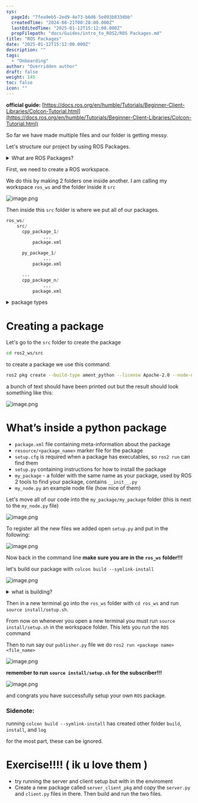 ```yaml
---
sys:
  pageId: "7fea9eb5-2ed9-4e73-b6d6-5e093b833dbb"
  createdTime: "2024-08-21T00:28:00.000Z"
  lastEditedTime: "2025-01-12T15:12:00.000Z"
  propFilepath: "docs/Guides/intro_to_ROS2/ROS Packages.md"
title: "ROS Packages"
date: "2025-01-12T15:12:00.000Z"
description: ""
tags:
  - "Onboarding"
author: "Overridden author"
draft: false
weight: 145
toc: false
icon: ""
---
```


**official guide:** [https://docs.ros.org/en/humble/Tutorials/Beginner-Client-Libraries/Colcon-Tutorial.html](https://docs.ros.org/en/humble/Tutorials/Beginner-Client-Libraries/Colcon-Tutorial.html)

So far we have made multiple files and our folder is getting messy.

Let's structure our project by using ROS Packages.

<details>

<summary>What are ROS Packages?</summary>

ROS Packages are, as the name implies, packages of code that are highly sharable between ROS developers.

They consist of a folder, `package.xml` file, and source code

```python
      cpp_package_1/
		      ... imagine much code files here ..
          package.xml
```

</details>

First, we need to create a ROS workspace.

We do this by making 2 folders one inside another. I am calling my workspace `ros_ws` and the folder inside it `src`

![image.png](https://prod-files-secure.s3.us-west-2.amazonaws.com/d518164a-d88e-44d1-a4ee-3adb3bd8bce0/70706947-fd18-4537-a67b-e12946812d31/image.png?X-Amz-Algorithm=AWS4-HMAC-SHA256&X-Amz-Content-Sha256=UNSIGNED-PAYLOAD&X-Amz-Credential=ASIAZI2LB466VKFOURUL%2F20250203%2Fus-west-2%2Fs3%2Faws4_request&X-Amz-Date=20250203T170255Z&X-Amz-Expires=3600&X-Amz-Security-Token=IQoJb3JpZ2luX2VjEAEaCXVzLXdlc3QtMiJHMEUCIGzydRNVG4kKDaFn4JHGbRRd1yW%2B1GgHeEx4i275suvrAiEA7gniy6dciuBW7xMH5yw%2FP6SijcBKhZmUnpCoRGOpagQq%2FwMIGhAAGgw2Mzc0MjMxODM4MDUiDIQLulsZgXaIeAvXpyrcA21Y%2FKJmpnEZ0LCARfMmHamcbS6FD2ClH9ldX89ygCdSpCa2RxaeN68mbziXDXDKmMN6YsUqx377Aj1SUKXFcpcbqaYer4gAS8uVtwxz1gM7A241jw0paUYLU%2FGxLGIM6hq9k2ZkuAe4lDkziejuYwXKP%2FXeR%2FBSJIoLk8WtaMR%2Fob7Pq1ginmDlm%2FqGmc2qfapnPfE4U2KIx880g8Le4PWnwrvp6PmxMi4aYRvYrRHj16uzvYI6hWiTpjnVmGr8wEkCAqjy%2FPYsszPrcNx%2BTYQGQd8sgHK%2FmmNU6XXFKGw1uTu5%2BCE03m3lau2jiKV%2BbI8y7CeQJY0%2Bmg65MYP1%2Bvz52XP5XNglMykwq90n8gs4J9XAzh9rb7QyagXbD3jArR8yFxkc3EdS25V9Oc5WMiKukEBlD8cdSeiyKReNROBjGc4QP9bSW%2FJOqx0LaPUeKfaNrQ3efx1A6k2zQv3Z7dPoEbQXqiEUOlJRke1q3wPPoy5C4IkYHX1MFFyeOa%2Bzbs7Jh%2FrZ1wLdBk%2F%2BpcwC2kQnhe8M7JL7Gi5T03ZzELchtnFyMhZMwm2%2FETtLMXI%2F7lLrF6AKY1kbJXDjmpi4z2DD9damqw%2BusmgVH8y1LHjd3U4h4gIRg%2BF2APcbMKfng70GOqUBvgiW4J5YTDgCjQFIv1XWdI3f13SKJBCUF%2Fl9oWroBZbXCTEcGcX4OXmt2yFtTv207idPI%2F%2FJvUmAINmYGKKCg5QXN3J2oUimVxfnVsWhAFOjK1Yz72kUzHjFYVYtFppmQ7CcJ%2FfZT%2BKgisZZ6e91kROaWce048o7Lsv8Z4GBAcdbe3gfKPwzk%2FxhJtvsc6YgM2OHTJf%2B8B957z9AmgM%2FRaKJQIjM&X-Amz-Signature=58ecd4dcc8cf66a4aa5160ffe7a54df51e420059454aac33eded488abc1e915b&X-Amz-SignedHeaders=host&x-id=GetObject)

Then inside this `src` folder is where we put all of our packages.

```python
ros_ws/
    src/
      cpp_package_1/
		      ...
          package.xml

      py_package_1/
		      ...
          package.xml

      ...
      cpp_package_n/
		      ...
          package.xml

```

<details>

<summary>package types</summary>

packages can be either `C++` or python.

the intern file structure is different for each but for this guide we will stick to creating python packages

</details>

# Creating a package

Let's go to the `src` folder to create the package

```bash
cd ros2_ws/src
```

to create a package we use this command:

```bash
ros2 pkg create --build-type ament_python --license Apache-2.0 --node-name my_node my_package
```

a bunch of text should have been printed out but the result should look something like this:

![image.png](https://prod-files-secure.s3.us-west-2.amazonaws.com/d518164a-d88e-44d1-a4ee-3adb3bd8bce0/e6cf1e3f-8512-4a3e-b131-079f800bf3e8/image.png?X-Amz-Algorithm=AWS4-HMAC-SHA256&X-Amz-Content-Sha256=UNSIGNED-PAYLOAD&X-Amz-Credential=ASIAZI2LB466VKFOURUL%2F20250203%2Fus-west-2%2Fs3%2Faws4_request&X-Amz-Date=20250203T170255Z&X-Amz-Expires=3600&X-Amz-Security-Token=IQoJb3JpZ2luX2VjEAEaCXVzLXdlc3QtMiJHMEUCIGzydRNVG4kKDaFn4JHGbRRd1yW%2B1GgHeEx4i275suvrAiEA7gniy6dciuBW7xMH5yw%2FP6SijcBKhZmUnpCoRGOpagQq%2FwMIGhAAGgw2Mzc0MjMxODM4MDUiDIQLulsZgXaIeAvXpyrcA21Y%2FKJmpnEZ0LCARfMmHamcbS6FD2ClH9ldX89ygCdSpCa2RxaeN68mbziXDXDKmMN6YsUqx377Aj1SUKXFcpcbqaYer4gAS8uVtwxz1gM7A241jw0paUYLU%2FGxLGIM6hq9k2ZkuAe4lDkziejuYwXKP%2FXeR%2FBSJIoLk8WtaMR%2Fob7Pq1ginmDlm%2FqGmc2qfapnPfE4U2KIx880g8Le4PWnwrvp6PmxMi4aYRvYrRHj16uzvYI6hWiTpjnVmGr8wEkCAqjy%2FPYsszPrcNx%2BTYQGQd8sgHK%2FmmNU6XXFKGw1uTu5%2BCE03m3lau2jiKV%2BbI8y7CeQJY0%2Bmg65MYP1%2Bvz52XP5XNglMykwq90n8gs4J9XAzh9rb7QyagXbD3jArR8yFxkc3EdS25V9Oc5WMiKukEBlD8cdSeiyKReNROBjGc4QP9bSW%2FJOqx0LaPUeKfaNrQ3efx1A6k2zQv3Z7dPoEbQXqiEUOlJRke1q3wPPoy5C4IkYHX1MFFyeOa%2Bzbs7Jh%2FrZ1wLdBk%2F%2BpcwC2kQnhe8M7JL7Gi5T03ZzELchtnFyMhZMwm2%2FETtLMXI%2F7lLrF6AKY1kbJXDjmpi4z2DD9damqw%2BusmgVH8y1LHjd3U4h4gIRg%2BF2APcbMKfng70GOqUBvgiW4J5YTDgCjQFIv1XWdI3f13SKJBCUF%2Fl9oWroBZbXCTEcGcX4OXmt2yFtTv207idPI%2F%2FJvUmAINmYGKKCg5QXN3J2oUimVxfnVsWhAFOjK1Yz72kUzHjFYVYtFppmQ7CcJ%2FfZT%2BKgisZZ6e91kROaWce048o7Lsv8Z4GBAcdbe3gfKPwzk%2FxhJtvsc6YgM2OHTJf%2B8B957z9AmgM%2FRaKJQIjM&X-Amz-Signature=d94704742174f6919ea50a44bb76ec3a64893efe039c03df6c25e7ef33d90da2&X-Amz-SignedHeaders=host&x-id=GetObject)

# What’s inside a python package

- `package.xml` file containing meta-information about the package
- `resource/<package_name>` marker file for the package
- `setup.cfg` is required when a package has executables, so `ros2 run` can find them
- `setup.py` containing instructions for how to install the package
- `my_package` - a folder with the same name as your package, used by ROS 2 tools to find your package, contains `__init__.py`
- `my_node.py` an example node file (how nice of them)

Let's move all of our code into the `my_package/my_package` folder (this is next to the `my_node.py` file)

![image.png](https://prod-files-secure.s3.us-west-2.amazonaws.com/d518164a-d88e-44d1-a4ee-3adb3bd8bce0/9ce58f11-0da9-4d3e-b86d-506a9685d378/image.png?X-Amz-Algorithm=AWS4-HMAC-SHA256&X-Amz-Content-Sha256=UNSIGNED-PAYLOAD&X-Amz-Credential=ASIAZI2LB466VKFOURUL%2F20250203%2Fus-west-2%2Fs3%2Faws4_request&X-Amz-Date=20250203T170255Z&X-Amz-Expires=3600&X-Amz-Security-Token=IQoJb3JpZ2luX2VjEAEaCXVzLXdlc3QtMiJHMEUCIGzydRNVG4kKDaFn4JHGbRRd1yW%2B1GgHeEx4i275suvrAiEA7gniy6dciuBW7xMH5yw%2FP6SijcBKhZmUnpCoRGOpagQq%2FwMIGhAAGgw2Mzc0MjMxODM4MDUiDIQLulsZgXaIeAvXpyrcA21Y%2FKJmpnEZ0LCARfMmHamcbS6FD2ClH9ldX89ygCdSpCa2RxaeN68mbziXDXDKmMN6YsUqx377Aj1SUKXFcpcbqaYer4gAS8uVtwxz1gM7A241jw0paUYLU%2FGxLGIM6hq9k2ZkuAe4lDkziejuYwXKP%2FXeR%2FBSJIoLk8WtaMR%2Fob7Pq1ginmDlm%2FqGmc2qfapnPfE4U2KIx880g8Le4PWnwrvp6PmxMi4aYRvYrRHj16uzvYI6hWiTpjnVmGr8wEkCAqjy%2FPYsszPrcNx%2BTYQGQd8sgHK%2FmmNU6XXFKGw1uTu5%2BCE03m3lau2jiKV%2BbI8y7CeQJY0%2Bmg65MYP1%2Bvz52XP5XNglMykwq90n8gs4J9XAzh9rb7QyagXbD3jArR8yFxkc3EdS25V9Oc5WMiKukEBlD8cdSeiyKReNROBjGc4QP9bSW%2FJOqx0LaPUeKfaNrQ3efx1A6k2zQv3Z7dPoEbQXqiEUOlJRke1q3wPPoy5C4IkYHX1MFFyeOa%2Bzbs7Jh%2FrZ1wLdBk%2F%2BpcwC2kQnhe8M7JL7Gi5T03ZzELchtnFyMhZMwm2%2FETtLMXI%2F7lLrF6AKY1kbJXDjmpi4z2DD9damqw%2BusmgVH8y1LHjd3U4h4gIRg%2BF2APcbMKfng70GOqUBvgiW4J5YTDgCjQFIv1XWdI3f13SKJBCUF%2Fl9oWroBZbXCTEcGcX4OXmt2yFtTv207idPI%2F%2FJvUmAINmYGKKCg5QXN3J2oUimVxfnVsWhAFOjK1Yz72kUzHjFYVYtFppmQ7CcJ%2FfZT%2BKgisZZ6e91kROaWce048o7Lsv8Z4GBAcdbe3gfKPwzk%2FxhJtvsc6YgM2OHTJf%2B8B957z9AmgM%2FRaKJQIjM&X-Amz-Signature=f99fb25ff0f380b226f276ab9571f403d734b0f4ad012a70e11f12aef2d095cf&X-Amz-SignedHeaders=host&x-id=GetObject)

To register all the new files we added open `setup.py` and put in the following:

![image.png](https://prod-files-secure.s3.us-west-2.amazonaws.com/d518164a-d88e-44d1-a4ee-3adb3bd8bce0/1cd7c262-4cae-4496-9d75-c178537d24a2/image.png?X-Amz-Algorithm=AWS4-HMAC-SHA256&X-Amz-Content-Sha256=UNSIGNED-PAYLOAD&X-Amz-Credential=ASIAZI2LB466VKFOURUL%2F20250203%2Fus-west-2%2Fs3%2Faws4_request&X-Amz-Date=20250203T170255Z&X-Amz-Expires=3600&X-Amz-Security-Token=IQoJb3JpZ2luX2VjEAEaCXVzLXdlc3QtMiJHMEUCIGzydRNVG4kKDaFn4JHGbRRd1yW%2B1GgHeEx4i275suvrAiEA7gniy6dciuBW7xMH5yw%2FP6SijcBKhZmUnpCoRGOpagQq%2FwMIGhAAGgw2Mzc0MjMxODM4MDUiDIQLulsZgXaIeAvXpyrcA21Y%2FKJmpnEZ0LCARfMmHamcbS6FD2ClH9ldX89ygCdSpCa2RxaeN68mbziXDXDKmMN6YsUqx377Aj1SUKXFcpcbqaYer4gAS8uVtwxz1gM7A241jw0paUYLU%2FGxLGIM6hq9k2ZkuAe4lDkziejuYwXKP%2FXeR%2FBSJIoLk8WtaMR%2Fob7Pq1ginmDlm%2FqGmc2qfapnPfE4U2KIx880g8Le4PWnwrvp6PmxMi4aYRvYrRHj16uzvYI6hWiTpjnVmGr8wEkCAqjy%2FPYsszPrcNx%2BTYQGQd8sgHK%2FmmNU6XXFKGw1uTu5%2BCE03m3lau2jiKV%2BbI8y7CeQJY0%2Bmg65MYP1%2Bvz52XP5XNglMykwq90n8gs4J9XAzh9rb7QyagXbD3jArR8yFxkc3EdS25V9Oc5WMiKukEBlD8cdSeiyKReNROBjGc4QP9bSW%2FJOqx0LaPUeKfaNrQ3efx1A6k2zQv3Z7dPoEbQXqiEUOlJRke1q3wPPoy5C4IkYHX1MFFyeOa%2Bzbs7Jh%2FrZ1wLdBk%2F%2BpcwC2kQnhe8M7JL7Gi5T03ZzELchtnFyMhZMwm2%2FETtLMXI%2F7lLrF6AKY1kbJXDjmpi4z2DD9damqw%2BusmgVH8y1LHjd3U4h4gIRg%2BF2APcbMKfng70GOqUBvgiW4J5YTDgCjQFIv1XWdI3f13SKJBCUF%2Fl9oWroBZbXCTEcGcX4OXmt2yFtTv207idPI%2F%2FJvUmAINmYGKKCg5QXN3J2oUimVxfnVsWhAFOjK1Yz72kUzHjFYVYtFppmQ7CcJ%2FfZT%2BKgisZZ6e91kROaWce048o7Lsv8Z4GBAcdbe3gfKPwzk%2FxhJtvsc6YgM2OHTJf%2B8B957z9AmgM%2FRaKJQIjM&X-Amz-Signature=f749910f564d0421455a27393accac93104b8afa447107beb2401856b6e35189&X-Amz-SignedHeaders=host&x-id=GetObject)

Now back in the command line **make sure you are in the** **`ros_ws`** **folder!!!**

let's build our package with `colcon build --symlink-install`

![image.png](https://prod-files-secure.s3.us-west-2.amazonaws.com/d518164a-d88e-44d1-a4ee-3adb3bd8bce0/2f2a0d27-b173-48fd-b189-5f5c0ce65619/image.png?X-Amz-Algorithm=AWS4-HMAC-SHA256&X-Amz-Content-Sha256=UNSIGNED-PAYLOAD&X-Amz-Credential=ASIAZI2LB466VKFOURUL%2F20250203%2Fus-west-2%2Fs3%2Faws4_request&X-Amz-Date=20250203T170255Z&X-Amz-Expires=3600&X-Amz-Security-Token=IQoJb3JpZ2luX2VjEAEaCXVzLXdlc3QtMiJHMEUCIGzydRNVG4kKDaFn4JHGbRRd1yW%2B1GgHeEx4i275suvrAiEA7gniy6dciuBW7xMH5yw%2FP6SijcBKhZmUnpCoRGOpagQq%2FwMIGhAAGgw2Mzc0MjMxODM4MDUiDIQLulsZgXaIeAvXpyrcA21Y%2FKJmpnEZ0LCARfMmHamcbS6FD2ClH9ldX89ygCdSpCa2RxaeN68mbziXDXDKmMN6YsUqx377Aj1SUKXFcpcbqaYer4gAS8uVtwxz1gM7A241jw0paUYLU%2FGxLGIM6hq9k2ZkuAe4lDkziejuYwXKP%2FXeR%2FBSJIoLk8WtaMR%2Fob7Pq1ginmDlm%2FqGmc2qfapnPfE4U2KIx880g8Le4PWnwrvp6PmxMi4aYRvYrRHj16uzvYI6hWiTpjnVmGr8wEkCAqjy%2FPYsszPrcNx%2BTYQGQd8sgHK%2FmmNU6XXFKGw1uTu5%2BCE03m3lau2jiKV%2BbI8y7CeQJY0%2Bmg65MYP1%2Bvz52XP5XNglMykwq90n8gs4J9XAzh9rb7QyagXbD3jArR8yFxkc3EdS25V9Oc5WMiKukEBlD8cdSeiyKReNROBjGc4QP9bSW%2FJOqx0LaPUeKfaNrQ3efx1A6k2zQv3Z7dPoEbQXqiEUOlJRke1q3wPPoy5C4IkYHX1MFFyeOa%2Bzbs7Jh%2FrZ1wLdBk%2F%2BpcwC2kQnhe8M7JL7Gi5T03ZzELchtnFyMhZMwm2%2FETtLMXI%2F7lLrF6AKY1kbJXDjmpi4z2DD9damqw%2BusmgVH8y1LHjd3U4h4gIRg%2BF2APcbMKfng70GOqUBvgiW4J5YTDgCjQFIv1XWdI3f13SKJBCUF%2Fl9oWroBZbXCTEcGcX4OXmt2yFtTv207idPI%2F%2FJvUmAINmYGKKCg5QXN3J2oUimVxfnVsWhAFOjK1Yz72kUzHjFYVYtFppmQ7CcJ%2FfZT%2BKgisZZ6e91kROaWce048o7Lsv8Z4GBAcdbe3gfKPwzk%2FxhJtvsc6YgM2OHTJf%2B8B957z9AmgM%2FRaKJQIjM&X-Amz-Signature=04ce2c35cdf6478cf3de1a332d8485a1d8cc76f247d2dbdf5458e3c5a3f77343&X-Amz-SignedHeaders=host&x-id=GetObject)

<details>

<summary>what is building?</summary>

if you are a CS major at Rose-Hulman you will learn the answer to this in CSSE132

but TLDR; is it combines all the code files into one program that can be run easily 

</details>

Then in a new terminal go into the `ros_ws` folder with `cd ros_ws` and run `source install/setup.sh`. 

From now on whenever you open a new terminal you must run `source install/setup.sh` in the workspace folder. This lets you run the `ROS` command

Then to run say our `publisher.py` file we do `ros2 run <package name> <file_name>`

![image.png](https://prod-files-secure.s3.us-west-2.amazonaws.com/d518164a-d88e-44d1-a4ee-3adb3bd8bce0/4f4b1219-3a44-4632-aa0a-ce3471699f59/image.png?X-Amz-Algorithm=AWS4-HMAC-SHA256&X-Amz-Content-Sha256=UNSIGNED-PAYLOAD&X-Amz-Credential=ASIAZI2LB466VKFOURUL%2F20250203%2Fus-west-2%2Fs3%2Faws4_request&X-Amz-Date=20250203T170255Z&X-Amz-Expires=3600&X-Amz-Security-Token=IQoJb3JpZ2luX2VjEAEaCXVzLXdlc3QtMiJHMEUCIGzydRNVG4kKDaFn4JHGbRRd1yW%2B1GgHeEx4i275suvrAiEA7gniy6dciuBW7xMH5yw%2FP6SijcBKhZmUnpCoRGOpagQq%2FwMIGhAAGgw2Mzc0MjMxODM4MDUiDIQLulsZgXaIeAvXpyrcA21Y%2FKJmpnEZ0LCARfMmHamcbS6FD2ClH9ldX89ygCdSpCa2RxaeN68mbziXDXDKmMN6YsUqx377Aj1SUKXFcpcbqaYer4gAS8uVtwxz1gM7A241jw0paUYLU%2FGxLGIM6hq9k2ZkuAe4lDkziejuYwXKP%2FXeR%2FBSJIoLk8WtaMR%2Fob7Pq1ginmDlm%2FqGmc2qfapnPfE4U2KIx880g8Le4PWnwrvp6PmxMi4aYRvYrRHj16uzvYI6hWiTpjnVmGr8wEkCAqjy%2FPYsszPrcNx%2BTYQGQd8sgHK%2FmmNU6XXFKGw1uTu5%2BCE03m3lau2jiKV%2BbI8y7CeQJY0%2Bmg65MYP1%2Bvz52XP5XNglMykwq90n8gs4J9XAzh9rb7QyagXbD3jArR8yFxkc3EdS25V9Oc5WMiKukEBlD8cdSeiyKReNROBjGc4QP9bSW%2FJOqx0LaPUeKfaNrQ3efx1A6k2zQv3Z7dPoEbQXqiEUOlJRke1q3wPPoy5C4IkYHX1MFFyeOa%2Bzbs7Jh%2FrZ1wLdBk%2F%2BpcwC2kQnhe8M7JL7Gi5T03ZzELchtnFyMhZMwm2%2FETtLMXI%2F7lLrF6AKY1kbJXDjmpi4z2DD9damqw%2BusmgVH8y1LHjd3U4h4gIRg%2BF2APcbMKfng70GOqUBvgiW4J5YTDgCjQFIv1XWdI3f13SKJBCUF%2Fl9oWroBZbXCTEcGcX4OXmt2yFtTv207idPI%2F%2FJvUmAINmYGKKCg5QXN3J2oUimVxfnVsWhAFOjK1Yz72kUzHjFYVYtFppmQ7CcJ%2FfZT%2BKgisZZ6e91kROaWce048o7Lsv8Z4GBAcdbe3gfKPwzk%2FxhJtvsc6YgM2OHTJf%2B8B957z9AmgM%2FRaKJQIjM&X-Amz-Signature=c798043a89db892e14d1c01993791bbc87c3a6e037a9fd96cce5f63b673eb89e&X-Amz-SignedHeaders=host&x-id=GetObject)

**remember to run** **`source install/setup.sh`** **for the subscriber!!!**

![image.png](https://prod-files-secure.s3.us-west-2.amazonaws.com/d518164a-d88e-44d1-a4ee-3adb3bd8bce0/02121119-dad4-49ec-8356-c956108b4243/image.png?X-Amz-Algorithm=AWS4-HMAC-SHA256&X-Amz-Content-Sha256=UNSIGNED-PAYLOAD&X-Amz-Credential=ASIAZI2LB466VKFOURUL%2F20250203%2Fus-west-2%2Fs3%2Faws4_request&X-Amz-Date=20250203T170255Z&X-Amz-Expires=3600&X-Amz-Security-Token=IQoJb3JpZ2luX2VjEAEaCXVzLXdlc3QtMiJHMEUCIGzydRNVG4kKDaFn4JHGbRRd1yW%2B1GgHeEx4i275suvrAiEA7gniy6dciuBW7xMH5yw%2FP6SijcBKhZmUnpCoRGOpagQq%2FwMIGhAAGgw2Mzc0MjMxODM4MDUiDIQLulsZgXaIeAvXpyrcA21Y%2FKJmpnEZ0LCARfMmHamcbS6FD2ClH9ldX89ygCdSpCa2RxaeN68mbziXDXDKmMN6YsUqx377Aj1SUKXFcpcbqaYer4gAS8uVtwxz1gM7A241jw0paUYLU%2FGxLGIM6hq9k2ZkuAe4lDkziejuYwXKP%2FXeR%2FBSJIoLk8WtaMR%2Fob7Pq1ginmDlm%2FqGmc2qfapnPfE4U2KIx880g8Le4PWnwrvp6PmxMi4aYRvYrRHj16uzvYI6hWiTpjnVmGr8wEkCAqjy%2FPYsszPrcNx%2BTYQGQd8sgHK%2FmmNU6XXFKGw1uTu5%2BCE03m3lau2jiKV%2BbI8y7CeQJY0%2Bmg65MYP1%2Bvz52XP5XNglMykwq90n8gs4J9XAzh9rb7QyagXbD3jArR8yFxkc3EdS25V9Oc5WMiKukEBlD8cdSeiyKReNROBjGc4QP9bSW%2FJOqx0LaPUeKfaNrQ3efx1A6k2zQv3Z7dPoEbQXqiEUOlJRke1q3wPPoy5C4IkYHX1MFFyeOa%2Bzbs7Jh%2FrZ1wLdBk%2F%2BpcwC2kQnhe8M7JL7Gi5T03ZzELchtnFyMhZMwm2%2FETtLMXI%2F7lLrF6AKY1kbJXDjmpi4z2DD9damqw%2BusmgVH8y1LHjd3U4h4gIRg%2BF2APcbMKfng70GOqUBvgiW4J5YTDgCjQFIv1XWdI3f13SKJBCUF%2Fl9oWroBZbXCTEcGcX4OXmt2yFtTv207idPI%2F%2FJvUmAINmYGKKCg5QXN3J2oUimVxfnVsWhAFOjK1Yz72kUzHjFYVYtFppmQ7CcJ%2FfZT%2BKgisZZ6e91kROaWce048o7Lsv8Z4GBAcdbe3gfKPwzk%2FxhJtvsc6YgM2OHTJf%2B8B957z9AmgM%2FRaKJQIjM&X-Amz-Signature=fb240deebc58f6d339ca9b55a837f2983a221d95869b5a8dd89f6e868be3c56d&X-Amz-SignedHeaders=host&x-id=GetObject)

and congrats you have successfully setup your own `ROS` package.

### Sidenote:

running `colcon build --symlink-install` has created other folder `build`, `install`, and `log`

for the most part, these can be ignored.

# Exercise!!!! ( ik u love them )

- try running the server and client setup but with in the enviroment
- Create a new package called `server_client_pkg` and copy the `server.py` and `client.py` files in there. Then build and run the two files.
